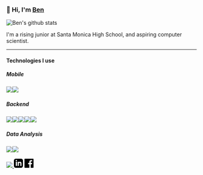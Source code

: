 
<div> 
  <h3>👋 Hi, I'm <a href="https://www.linkedin.com/in/benswerdlow/">Ben</a></h3>
  
  ![Ben's github stats](https://github-readme-stats.vercel.app/api?username=theswerd)


I'm a rising junior at Santa Monica High School, and aspiring computer scientist.
</div> 

---
#### Technologies I use
##### Mobile
<img src="https://img.shields.io/badge/Flutter%20-%2302569B.svg?&style=for-the-badge&logo=Flutter&logoColor=white" /><img src="https://img.shields.io/badge/dart-%230175C2.svg?&style=for-the-badge&logo=dart&logoColor=white"/>
##### Backend
<img src="https://img.shields.io/badge/AWS%20-%23FF9900.svg?&style=for-the-badge&logo=amazon-aws&logoColor=white"/><img src="https://img.shields.io/badge/Google%20Cloud%20-%234285F4.svg?&style=for-the-badge&logo=google-cloud&logoColor=white"/><img src="https://img.shields.io/badge/docker%20-%230db7ed.svg?&style=for-the-badge&logo=docker&logoColor=white"/><img src="https://img.shields.io/badge/kubernetes%20-%23326ce5.svg?&style=for-the-badge&logo=kubernetes&logoColor=white"/><img src="https://img.shields.io/badge/node.js%20-%2343853D.svg?&style=for-the-badge&logo=node.js&logoColor=white"/>

##### Data Analysis
<img src="https://img.shields.io/badge/python%20-%2314354C.svg?&style=for-the-badge&logo=python&logoColor=white"/><img src="https://img.shields.io/badge/java-%23ED8B00.svg?&style=for-the-badge&logo=java&logoColor=white"/>

<a href="https://www.instagram.com/ben_swerdlow/"><img src="https://img.shields.io/badge/ben_swerdlow%20-%23E4405F.svg?&style=for-the-badge&logo=Instagram&logoColor=white"/>
</img></a>
<a href="https://www.linkedin.com/in/benswerdlow/"><img src="https://github.com/theswerd/theswerd/blob/master/linkedin.png?raw=true" height="24px" width="24px"></img></a>
<a href="https://www.facebook.com/swerdlowben"><img src="https://github.com/theswerd/theswerd/blob/master/facebook.png?raw=true" height="24px" width="24px"></img></a>
